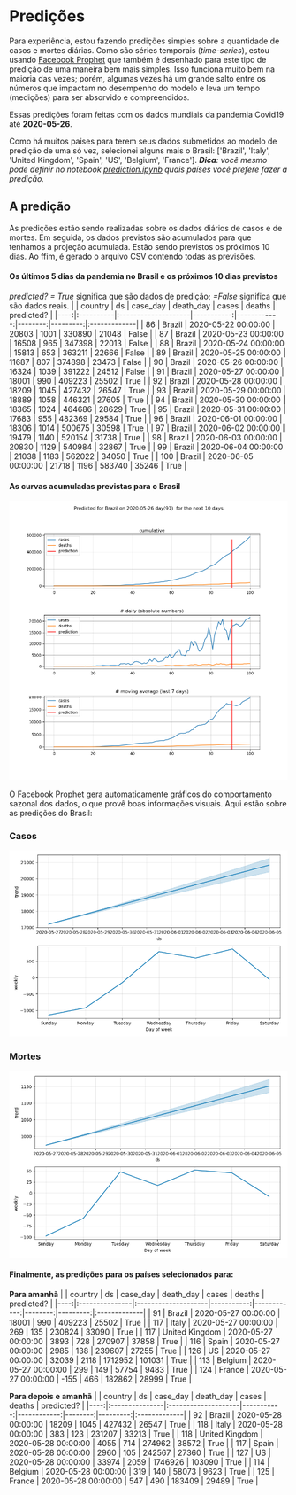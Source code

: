 # **Predições**
Para experiência, estou fazendo predições simples sobre a quantidade de casos e mortes diárias. Como são séries temporais (*time-series*), estou usando [Facebook Prophet](https://facebook.github.io/prophet/docs/quick_start.html) que também é desenhado para este tipo de predição de uma maneira bem mais simples. Isso funciona muito bem na maioria das vezes; porém, algumas vezes há um grande salto entre os números que impactam no desempenho do modelo e leva um tempo (medições) para ser absorvido e compreendidos.

Essas predições foram feitas com os dados mundiais da pandemia Covid19 até **2020-05-26**.

Como há muitos paises para terem seus dados submetidos ao modelo de predição de uma só vez, selecionei alguns mais o Brasil:
['Brazil', 'Italy', 'United Kingdom', 'Spain', 'US', 'Belgium', 'France'].
***Dica**: você mesmo pode definir no notebook *[prediction.ipynb](../prediction.ipynb)* quais países você prefere fazer a predição.*


## A predição
As predições estão sendo realizadas sobre os dados diários de casos e de mortes. Em seguida, os dados previstos são acumulados para que tenhamos a projeção acumulada. Estão sendo previstos os próximos 10 dias.
Ao ffim, é gerado o arquivo CSV contendo todas as previsões.

#### Os últimos 5 dias da pandemia no Brasil e os próximos 10 dias previstos
*predicted? = True* significa que são dados de predição; *=False* significa que são dados reais.
|     | country   | ds                  |   case_day |   death_day |   cases |   deaths | predicted?   |
|----:|:----------|:--------------------|-----------:|------------:|--------:|---------:|:-------------|
|  86 | Brazil    | 2020-05-22 00:00:00 |      20803 |        1001 |  330890 |    21048 | False        |
|  87 | Brazil    | 2020-05-23 00:00:00 |      16508 |         965 |  347398 |    22013 | False        |
|  88 | Brazil    | 2020-05-24 00:00:00 |      15813 |         653 |  363211 |    22666 | False        |
|  89 | Brazil    | 2020-05-25 00:00:00 |      11687 |         807 |  374898 |    23473 | False        |
|  90 | Brazil    | 2020-05-26 00:00:00 |      16324 |        1039 |  391222 |    24512 | False        |
|  91 | Brazil    | 2020-05-27 00:00:00 |      18001 |         990 |  409223 |    25502 | True         |
|  92 | Brazil    | 2020-05-28 00:00:00 |      18209 |        1045 |  427432 |    26547 | True         |
|  93 | Brazil    | 2020-05-29 00:00:00 |      18889 |        1058 |  446321 |    27605 | True         |
|  94 | Brazil    | 2020-05-30 00:00:00 |      18365 |        1024 |  464686 |    28629 | True         |
|  95 | Brazil    | 2020-05-31 00:00:00 |      17683 |         955 |  482369 |    29584 | True         |
|  96 | Brazil    | 2020-06-01 00:00:00 |      18306 |        1014 |  500675 |    30598 | True         |
|  97 | Brazil    | 2020-06-02 00:00:00 |      19479 |        1140 |  520154 |    31738 | True         |
|  98 | Brazil    | 2020-06-03 00:00:00 |      20830 |        1129 |  540984 |    32867 | True         |
|  99 | Brazil    | 2020-06-04 00:00:00 |      21038 |        1183 |  562022 |    34050 | True         |
| 100 | Brazil    | 2020-06-05 00:00:00 |      21718 |        1196 |  583740 |    35246 | True         |

 #### As curvas acumuladas previstas para o Brasil
![](brazil_predictions.png)

 O Facebook Prophet gera automaticamente gráficos do comportamento sazonal dos dados, o que provê boas informações visuais. Aqui estão sobre as predições do Brasil:
### Casos
![](brazil_prophet_cases.png)

 ### Mortes
![](brazil_prophet_deaths.png)
#### Finalmente, as predições para os países selecionados para:
**Para amanhã**
|     | country        | ds                  |   case_day |   death_day |   cases |   deaths | predicted?   |
|----:|:---------------|:--------------------|-----------:|------------:|--------:|---------:|:-------------|
|  91 | Brazil         | 2020-05-27 00:00:00 |      18001 |         990 |  409223 |    25502 | True         |
| 117 | Italy          | 2020-05-27 00:00:00 |        269 |         135 |  230824 |    33090 | True         |
| 117 | United Kingdom | 2020-05-27 00:00:00 |       3893 |         728 |  270907 |    37858 | True         |
| 116 | Spain          | 2020-05-27 00:00:00 |       2985 |         138 |  239607 |    27255 | True         |
| 126 | US             | 2020-05-27 00:00:00 |      32039 |        2118 | 1712952 |   101031 | True         |
| 113 | Belgium        | 2020-05-27 00:00:00 |        299 |         149 |   57754 |     9483 | True         |
| 124 | France         | 2020-05-27 00:00:00 |       -155 |         466 |  182862 |    28999 | True         |

 **Para depois e amanhã** 
|     | country        | ds                  |   case_day |   death_day |   cases |   deaths | predicted?   |
|----:|:---------------|:--------------------|-----------:|------------:|--------:|---------:|:-------------|
|  92 | Brazil         | 2020-05-28 00:00:00 |      18209 |        1045 |  427432 |    26547 | True         |
| 118 | Italy          | 2020-05-28 00:00:00 |        383 |         123 |  231207 |    33213 | True         |
| 118 | United Kingdom | 2020-05-28 00:00:00 |       4055 |         714 |  274962 |    38572 | True         |
| 117 | Spain          | 2020-05-28 00:00:00 |       2960 |         105 |  242567 |    27360 | True         |
| 127 | US             | 2020-05-28 00:00:00 |      33974 |        2059 | 1746926 |   103090 | True         |
| 114 | Belgium        | 2020-05-28 00:00:00 |        319 |         140 |   58073 |     9623 | True         |
| 125 | France         | 2020-05-28 00:00:00 |        547 |         490 |  183409 |    29489 | True         |